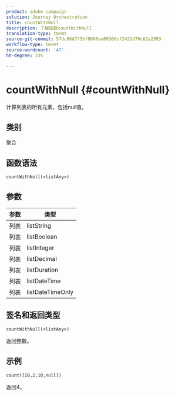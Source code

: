 ```yaml
---
product: adobe campaign
solution: Journey Orchestration
title: countWithNull
description: 了解函数countWithNull
translation-type: tm+mt
source-git-commit: 57dc86d775bf8860aa09300cf2432d70c62a2993
workflow-type: tm+mt
source-wordcount: '47'
ht-degree: 23%

---
```



# countWithNull {#countWithNull}

计算列表的所有元素，包括null值。

## 类别

聚合

## 函数语法

`countWithNull(<listAny>)`

## 参数

| 参数 | 类型 |
|-----------|------------------|
| 列表 | listString |
| 列表 | listBoolean |
| 列表 | listInteger |
| 列表 | listDecimal |
| 列表 | listDuration |
| 列表 | listDateTime |
| 列表 | listDateTimeOnly |

## 签名和返回类型

`countWithNull(<listAny>)`

返回整数。

## 示例

`count([10,2,10,null])`

返回4。
